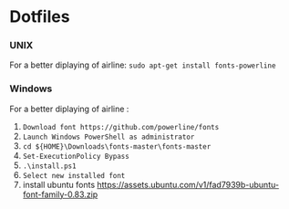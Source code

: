 # Dotfiles

### UNIX
For a better diplaying of airline: `sudo apt-get install fonts-powerline`


### Windows
For a better diplaying of airline :

1. `Download font https://github.com/powerline/fonts`
2. `Launch Windows PowerShell as administrator`
3. `cd ${HOME}\Downloads\fonts-master\fonts-master`
4. `Set-ExecutionPolicy Bypass`
5. `.\install.ps1`
6. `Select new installed font`
7. install ubuntu fonts https://assets.ubuntu.com/v1/fad7939b-ubuntu-font-family-0.83.zip


